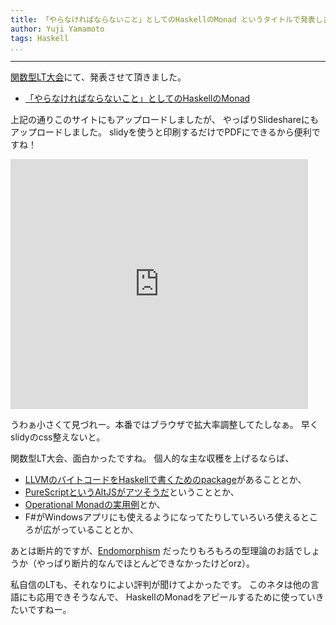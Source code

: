 ```yaml
---
title: 「やらなければならないこと」としてのHaskellのMonad というタイトルで発表しました。
author: Yuji Yamamoto
tags: Haskell
...
```

---

[関数型LT大会](http://connpass.com/event/5795/)にて、発表させて頂きました。

- [「やらなければならないこと」としてのHaskellのMonad](/slides/2014-05-11-monad-as-have-to-do.html)

上記の通りこのサイトにもアップロードしましたが、
やっぱりSlideshareにもアップロードしました。
slidyを使うと印刷するだけでPDFにできるから便利ですね！

<iframe src="http://www.slideshare.net/slideshow/embed_code/34534060" width="476" height="400" frameborder="0" marginwidth="0" marginheight="0" scrolling="no"></iframe>

うわぁ小さくて見づれー。本番ではブラウザで拡大率調整してたしなぁ。
早くslidyのcss整えないと。

関数型LT大会、面白かったですね。
個人的な主な収穫を上げるならば、

- [LLVMのバイトコードをHaskellで書くためのpackage](https://speakerdeck.com/sys1yagi/haskelldellvm-frontend)があることとか、
- [PureScriptというAltJSがアツそうだ](http://slides.pab-tech.net/flt-purescript/#1)ということとか、
- [Operational Monadの実用例](https://gist.github.com/tokiwoousaka/b62961fe256950c11464)とか、
- F#がWindowsアプリにも使えるようになってたりしていろいろ使えるところが広がっていることとか、

あとは断片的ですが、[Endomorphism](https://speakerdeck.com/taiki45/haskell-detukuru-vm-san-riyuku-endomorphism)
だったりもろもろの型理論のお話でしょうか（やっぱり断片的なんでほとんどできなかったけどorz）。

私自信のLTも、それなりによい評判が聞けてよかったです。
このネタは他の言語にも応用できそうなんで、
HaskellのMonadをアピールするために使っていきたいですねー。
